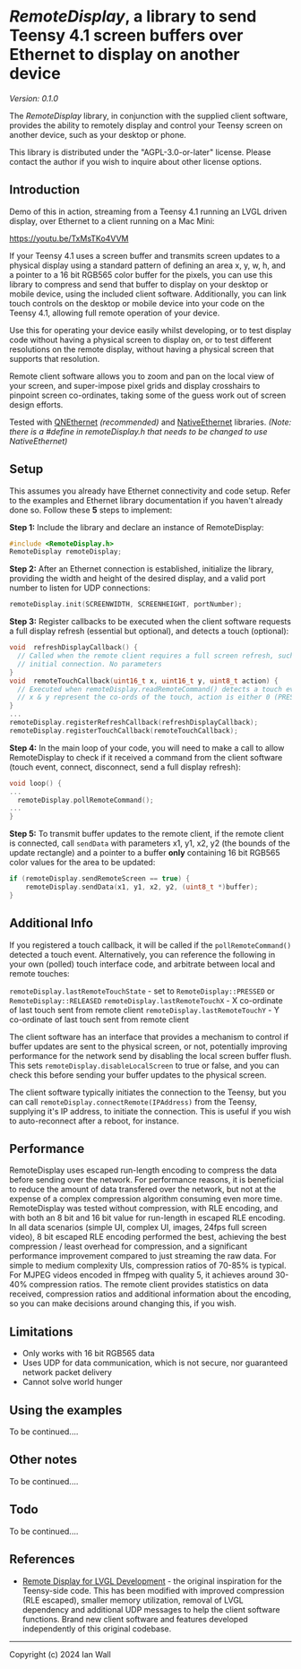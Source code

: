 
# _RemoteDisplay_, a library to send Teensy 4.1 screen buffers over Ethernet to display on another device

_Version: 0.1.0_

The _RemoteDisplay_ library, in conjunction with the supplied client software, provides the ability to remotely display and control your Teensy screen on another device, such as your desktop or phone.

This library is distributed under the "AGPL-3.0-or-later" license. Please contact the author if you wish to inquire about other license options.

## Introduction

Demo of this in action, streaming from a Teensy 4.1 running an LVGL driven display, over Ethernet to a client running on a Mac Mini:

https://youtu.be/TxMsTKo4VVM

If your Teensy 4.1 uses a screen buffer and transmits screen updates to a physical display using a standard pattern of defining an area x, y, w, h, and a pointer to  a 16 bit RGB565 color buffer for the pixels, you can use this library to compress and send that buffer to display on your desktop or mobile device, using the included client software. Additionally, you can link touch controls on the desktop or mobile device into your code on the Teensy 4.1, allowing full remote operation of your device.

Use this for operating your device easily whilst developing, or to test display code without having a physical screen to display on, or to test different resolutions on the remote display, without having a physical screen that supports that resolution.

Remote client software allows you to zoom and pan on the local view of your screen, and super-impose pixel grids and display crosshairs to pinpoint screen co-ordinates, taking some of the guess work out of screen design efforts.

Tested with [QNEthernet](https://github.com/ssilverman/QNEthernet/) _(recommended)_ and [NativeEthernet](https://github.com/vjmuzik/NativeEthernet/) libraries. _(Note: there is a #define in remoteDisplay.h that needs to be changed to use NativeEthernet)_

## Setup

This assumes you already have Ethernet connectivity and code setup. Refer to the examples and Ethernet library documentation if you haven't already done so. Follow these **5** steps to implement:

**Step 1:** Include the library and declare an instance of RemoteDisplay:

  ```c++
  #include <RemoteDisplay.h>
RemoteDisplay remoteDisplay;
  ```

**Step 2:** After an Ethernet connection is established, initialize the library, providing the width and height of the desired display, and a valid port number to listen for UDP connections:

  ```c++
remoteDisplay.init(SCREENWIDTH, SCREENHEIGHT, portNumber);
  ```

**Step 3:** Register callbacks to be executed when the client software requests a full display refresh (essential but optional), and detects a touch (optional):

  ```c++
void  refreshDisplayCallback() {
	// Called when the remote client requires a full screen refresh, such as on
	// initial connection. No parameters
}
void  remoteTouchCallback(uint16_t x, uint16_t y, uint8_t action) {
	// Executed when remoteDisplay.readRemoteCommand() detects a touch event.
	// x & y represent the co-ords of the touch, action is either 0 (PRESSED) or 1 (RELEASED)
}
...
remoteDisplay.registerRefreshCallback(refreshDisplayCallback);
remoteDisplay.registerTouchCallback(remoteTouchCallback);
```

**Step 4:** In the main loop of your code, you will need to make a call to allow RemoteDisplay to check if it received a command from the client software (touch event, connect, disconnect, send a full display refresh):

  ```c++
void loop() {
...
	remoteDisplay.pollRemoteCommand();
...
}
```
**Step 5:** To transmit buffer updates to the remote client, if the remote client is connected, call `sendData` with parameters x1, y1, x2, y2 (the bounds of the update rectangle) and a pointer to a buffer **only** containing 16 bit RGB565 color values for the area to be updated:

```c++
if (remoteDisplay.sendRemoteScreen == true) {
    remoteDisplay.sendData(x1, y1, x2, y2, (uint8_t *)buffer);
}
```

## Additional Info

If you registered a touch callback, it will be called if the `pollRemoteCommand()` detected a touch event. Alternatively, you can reference the following in your own (polled) touch interface code, and arbitrate between local and remote touches:

`remoteDisplay.lastRemoteTouchState` - set to `RemoteDisplay::PRESSED` or `RemoteDisplay::RELEASED`
`remoteDisplay.lastRemoteTouchX` - X co-ordinate of last touch sent from remote client
`remoteDisplay.lastRemoteTouchY` - Y co-ordinate of last touch sent from remote client

The client software has an interface that provides a mechanism to control if buffer updates are sent to the physical screen, or not, potentially improving performance for the network send by disabling the local screen buffer flush. This sets `remoteDisplay.disableLocalScreen` to true or false, and you can check this before sending your buffer updates to the physical screen.

The client software typically initiates the connection to the Teensy, but you can call `remoteDisplay.connectRemote(IPAddress)` from the Teensy, supplying it's IP address, to initiate the connection. This is useful if you wish to auto-reconnect after a reboot, for instance.

## Performance

RemoteDisplay uses escaped run-length encoding to compress the data before sending over the network. For performance reasons, it is beneficial to reduce the amount of data transfered over the network, but not at the expense of a complex compression algorithm consuming even more time. RemoteDisplay was tested without compression, with RLE encoding, and with both an 8 bit and 16 bit value for run-length in escaped RLE encoding. In all data scenarios (simple UI, complex UI, images, 24fps full screen video), 8 bit escaped RLE encoding performed the best, achieving the best compression / least overhead for compression, and a significant performance improvement compared to just streaming the raw data. For simple to medium complexity UIs, compression ratios of 70-85% is typical. For MJPEG videos encoded in ffmpeg with quality 5, it achieves around 30-40% compression ratios. The remote client provides statistics on data received, compression ratios and additional information about the encoding, so you can make decisions around changing this, if you wish.

## Limitations

- Only works with 16 bit RGB565 data
- Uses UDP for data communication, which is not secure, nor guaranteed network packet delivery
- Cannot solve world hunger

## Using the examples

To be continued....

## Other notes

To be continued....

## Todo

To be continued....

## References

* [Remote Display for LVGL Development](https://github.com/CubeCoders/LVGLRemoteServer) - the original inspiration for the Teensy-side code. This has been modified with improved compression (RLE escaped), smaller memory utilization, removal of LVGL dependency and additional UDP messages to help the client software functions. Brand new client software and features developed independently of this original codebase.
---

Copyright (c) 2024 Ian Wall
